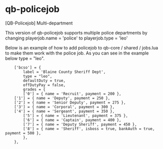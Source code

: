 # qb-policejob
[QB-Policejob] Multi-department


This version of qb-policejob supports multiple police departments by changing playerjob.name = 'police' to playerjob.type = 'leo'

Below is an example of how to add policejob to qb-core / shared / jobs.lua to make them work with the police job. As you can see in the example below type = "leo".

```
    ['bcso'] = {
		label = 'Blaine County Sheriff Dept',
        type = "leo",
		defaultDuty = true,
		offDutyPay = false,
		grades = {
        ['0'] = { name = 'Recruit', payment = 200 },
	['1'] = { name = 'Deputy', payment = 250 },
	['2'] = { name = 'Senior Deputy', payment = 275 },
	['3'] = { name = 'Corporal', payment = 300 },
	['4'] = { name = 'Sergeant', payment = 350 },
        ['5'] = { name = 'Lieutenant', payment = 375 },
        ['6'] = { name = 'Captain', payment = 400 },
        ['7'] = { name = 'Deputy Sheriff', payment = 450 },
        ['8'] = { name = 'Sheriff', isboss = true, bankAuth = true, payment = 500 },
        },
	},
  ```
